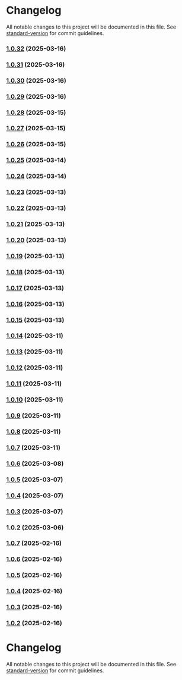 # Changelog

All notable changes to this project will be documented in this file. See [standard-version](https://github.com/conventional-changelog/standard-version) for commit guidelines.

### [1.0.32](https://github.com/dmeikle/node-caching/compare/v1.0.31...v1.0.32) (2025-03-16)

### [1.0.31](https://github.com/dmeikle/node-caching/compare/v1.0.30...v1.0.31) (2025-03-16)

### [1.0.30](https://github.com/dmeikle/node-caching/compare/v1.0.29...v1.0.30) (2025-03-16)

### [1.0.29](https://github.com/dmeikle/node-caching/compare/v1.0.28...v1.0.29) (2025-03-16)

### [1.0.28](https://github.com/dmeikle/node-caching/compare/v1.0.27...v1.0.28) (2025-03-15)

### [1.0.27](https://github.com/dmeikle/node-caching/compare/v1.0.26...v1.0.27) (2025-03-15)

### [1.0.26](https://github.com/dmeikle/node-caching/compare/v1.0.25...v1.0.26) (2025-03-15)

### [1.0.25](https://github.com/dmeikle/node-caching/compare/v1.0.24...v1.0.25) (2025-03-14)

### [1.0.24](https://github.com/dmeikle/node-caching/compare/v1.0.23...v1.0.24) (2025-03-14)

### [1.0.23](https://github.com/dmeikle/node-caching/compare/v1.0.22...v1.0.23) (2025-03-13)

### [1.0.22](https://github.com/dmeikle/node-caching/compare/v1.0.21...v1.0.22) (2025-03-13)

### [1.0.21](https://github.com/dmeikle/node-caching/compare/v1.0.20...v1.0.21) (2025-03-13)

### [1.0.20](https://github.com/dmeikle/node-caching/compare/v1.0.19...v1.0.20) (2025-03-13)

### [1.0.19](https://github.com/dmeikle/node-caching/compare/v1.0.18...v1.0.19) (2025-03-13)

### [1.0.18](https://github.com/dmeikle/node-caching/compare/v1.0.17...v1.0.18) (2025-03-13)

### [1.0.17](https://github.com/dmeikle/node-caching/compare/v1.0.16...v1.0.17) (2025-03-13)

### [1.0.16](https://github.com/dmeikle/node-caching/compare/v1.0.15...v1.0.16) (2025-03-13)

### [1.0.15](https://github.com/dmeikle/node-caching/compare/v1.0.14...v1.0.15) (2025-03-13)

### [1.0.14](https://github.com/dmeikle/node-caching/compare/v1.0.13...v1.0.14) (2025-03-11)

### [1.0.13](https://github.com/dmeikle/node-caching/compare/v1.0.12...v1.0.13) (2025-03-11)

### [1.0.12](https://github.com/dmeikle/node-caching/compare/v1.0.11...v1.0.12) (2025-03-11)

### [1.0.11](https://github.com/dmeikle/node-caching/compare/v1.0.10...v1.0.11) (2025-03-11)

### [1.0.10](https://github.com/dmeikle/node-caching/compare/v1.0.9...v1.0.10) (2025-03-11)

### [1.0.9](https://github.com/dmeikle/node-caching/compare/v1.0.8...v1.0.9) (2025-03-11)

### [1.0.8](https://github.com/dmeikle/node-caching/compare/v1.0.7...v1.0.8) (2025-03-11)

### [1.0.7](https://github.com/dmeikle/node-caching/compare/v1.0.6...v1.0.7) (2025-03-11)

### [1.0.6](https://github.com/dmeikle/node-caching/compare/v1.0.5...v1.0.6) (2025-03-08)

### [1.0.5](https://github.com/dmeikle/node-caching/compare/v1.0.4...v1.0.5) (2025-03-07)

### [1.0.4](https://github.com/dmeikle/node-caching/compare/v1.0.3...v1.0.4) (2025-03-07)

### [1.0.3](https://github.com/dmeikle/node-caching/compare/v1.0.2...v1.0.3) (2025-03-07)

### 1.0.2 (2025-03-06)

### [1.0.7](https://github.com/dmeikle/node-caching/compare/v1.0.6...v1.0.7) (2025-02-16)

### [1.0.6](https://github.com/dmeikle/node-caching/compare/v1.0.5...v1.0.6) (2025-02-16)

### [1.0.5](https://github.com/dmeikle/node-caching/compare/v1.0.4...v1.0.5) (2025-02-16)

### [1.0.4](https://github.com/dmeikle/node-caching/compare/v1.0.3...v1.0.4) (2025-02-16)

### [1.0.3](https://github.com/dmeikle/node-caching/compare/v1.0.2...v1.0.3) (2025-02-16)

### [1.0.2](https://github.com/dmeikle/node-caching/compare/v1.0.34...v1.0.2) (2025-02-16)

# Changelog

All notable changes to this project will be documented in this file. See [standard-version](https://github.com/conventional-changelog/standard-version) for commit guidelines.
